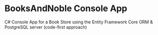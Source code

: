 # BooksAndNoble Console App

C# Console App for a Book Store using the Entity Framework Core ORM & PostgreSQL server (code-first approach)
